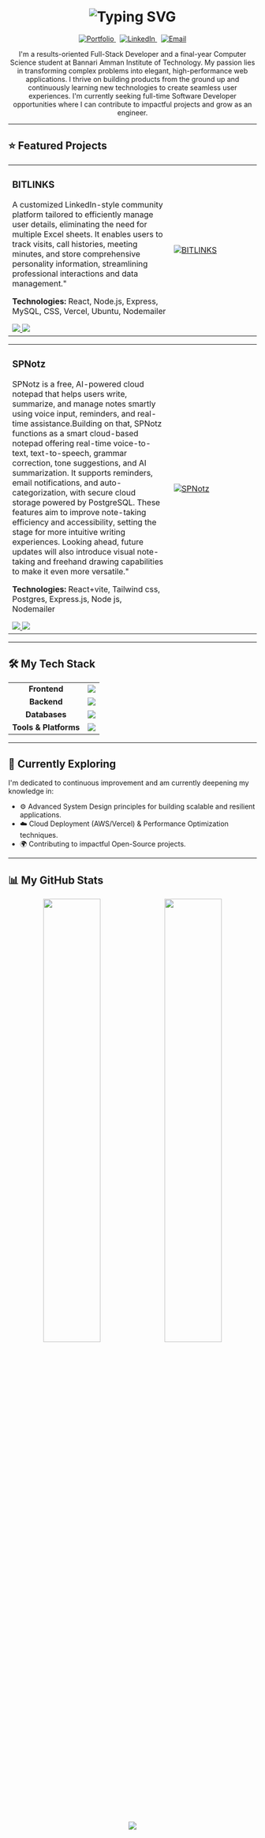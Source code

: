 <h1 align="center">
  <img src="https://readme-typing-svg.demolab.com?font=Fira+Code&size=28&pause=1000&color=F97316&center=true&vCenter=true&width=800&lines=Hi%2C+I'm+Nithish+Kumar+S+P!;Full-Stack+Developer+%7C+Building+Modern+Web+Apps" alt="Typing SVG" />
</h1>

<p align="center">
  <a href="https://nithishkumarsp.vercel.app" target="_blank">
    <img src="https://img.shields.io/badge/Portfolio-000000?style=for-the-badge&logo=Vercel&logoColor=white" alt="Portfolio"/>
  </a>
  &nbsp;
  <a href="https://www.linkedin.com/in/nithishkumarsp" target="_blank">
    <img src="https://img.shields.io/badge/LinkedIn-0A66C2?style=for-the-badge&logo=linkedin&logoColor=white" alt="LinkedIn"/>
  </a>
  &nbsp;
  <a href="mailto:nithishkumar3115@gmail.com">
    <img src="https://img.shields.io/badge/Gmail-D14836?style=for-the-badge&logo=gmail&logoColor=white" alt="Email"/>
  </a>
</p>
<p align="center">
  I'm a results-oriented Full-Stack Developer and a final-year Computer Science student at Bannari Amman Institute of Technology. My passion lies in transforming complex problems into elegant, high-performance web applications. I thrive on building products from the ground up and continuously learning new technologies to create seamless user experiences. I'm currently seeking full-time Software Developer opportunities where I can contribute to impactful projects and grow as an engineer.
</p>

---

## ⭐ Featured Projects

<table width="100%">
  <tr>
    <td width="65%">
      <h3>BITLINKS</h3>
      <p>
        A customized LinkedIn-style community platform tailored to efficiently manage user details, eliminating the need for multiple Excel sheets. It enables users to track visits, call histories, meeting minutes, and store comprehensive personality information, streamlining professional interactions and data management."</i>
      </p>
      <p>
        <strong>Technologies:</strong> React, Node.js, Express, MySQL, CSS, Vercel, Ubuntu, Nodemailer
      </p>
      <div>
        <a href="https://bitlinks.bitsathy.ac.in/" target="_blank">
          <img src="https://img.shields.io/badge/Live_Demo-007BFF?style=for-the-badge&logo=vercel&logoColor=white" />
        </a>
        <a href="https://github.com/Nithishkumarsp03/bitlinks-version-2" target="_blank">
          <img src="https://img.shields.io/badge/GitHub_Repo-181717?style=for-the-badge&logo=github&logoColor=white" />
        </a>
      </div>
    </td>
    <td width="35%">
      <a href="https://bitlinks.bitsathy.ac.in/" target="_blank">
        <img src="https://framerusercontent.com/images/dQ02N6pI1r9Y6CUex93cz1qhaM.png" alt="BITLINKS" />
        </a>
    </td>
  </tr>
</table>

<table width="100%">
  <tr>
    <td width="65%">
      <h3>SPNotz</h3>
      <p>
        SPNotz is a free, AI-powered cloud notepad that helps users write, summarize, and manage notes smartly using voice input, reminders, and real-time assistance.Building on that, SPNotz functions as a smart cloud-based notepad offering real-time voice-to-text, text-to-speech, grammar correction, tone suggestions, and AI summarization. It supports reminders, email notifications, and auto-categorization, with secure cloud storage powered by PostgreSQL. These features aim to improve note-taking efficiency and accessibility, setting the stage for more intuitive writing experiences. Looking ahead, future updates will also introduce visual note-taking and freehand drawing capabilities to make it even more versatile."</i>
      </p>
      <p>
        <strong>Technologies:</strong> React+vite, Tailwind css, Postgres, Express.js, Node js, Nodemailer
      </p>
      <div>
        <a href="https://spnotz.vercel.app/" target="_blank">
          <img src="https://img.shields.io/badge/Live_Demo-007BFF?style=for-the-badge&logo=vercel&logoColor=white" />
        </a>
        <a href="[LINK_TO_GITHUB_REPO_2]" target="_blank">
          <img src="https://img.shields.io/badge/GitHub_Repo-181717?style=for-the-badge&logo=github&logoColor=white" />
        </a>
      </div>
    </td>
    <td width="35%">
      <a href="https://spnotz.vercel.app/" target="_blank">
        <img src="https://framerusercontent.com/images/3PWdN53oyX8fLuq0mIrzpclx4s.png" alt="SPNotz" />
      </a>
    </td>
  </tr>
</table>

---

## 🛠️ My Tech Stack

<table>
  <tr>
    <td align="center"><strong>Frontend</strong></td>
    <td><img src="https://skillicons.dev/icons?i=html,css,js,react,tailwind" /></td>
  </tr>
  <tr>
    <td align="center"><strong>Backend</strong></td>
    <td><img src="https://skillicons.dev/icons?i=nodejs,express" /></td>
  </tr>
  <tr>
    <td align="center"><strong>Databases</strong></td>
    <td><img src="https://skillicons.dev/icons?i=mongodb,mysql" /></td>
  </tr>
  <tr>
    <td align="center"><strong>Tools & Platforms</strong></td>
    <td><img src="https://skillicons.dev/icons?i=git,github,postman,vscode" /></td>
  </tr>
</table>

---

## 🚀 Currently Exploring

<p>
  I'm dedicated to continuous improvement and am currently deepening my knowledge in:
</p>
<ul>
  <li>⚙️ Advanced System Design principles for building scalable and resilient applications.</li>
  <li>☁️ Cloud Deployment (AWS/Vercel) & Performance Optimization techniques.</li>
  <li>🌍 Contributing to impactful Open-Source projects.</li>
</ul>

---

## 📊 My GitHub Stats

<p align="center">
  <img src="https://github-readme-stats.vercel.app/api?username=Nithishkumarsp03&show_icons=true&theme=radical&hide_border=true&rank_icon=github" width="48%" />
  <img src="https://github-readme-streak-stats.herokuapp.com?user=Nithishkumarsp03&theme=radical&hide_border=true" width="48%" />
  <br>
  <img src="https://github-readme-stats.vercel.app/api/top-langs/?username=Nithishkumarsp03&layout=compact&theme=radical&hide_border=true" />
</p>
